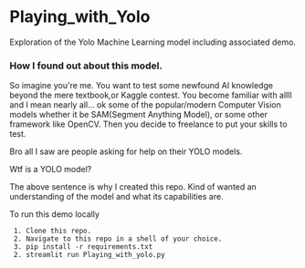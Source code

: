 # Playing_with_Yolo
Exploration of the Yolo Machine Learning model including associated demo.

### How I found out about this model.
So imagine you're me. You want to test some newfound AI knowledge beyond the mere textbook,or Kaggle contest. 
You become familiar with allll and I mean nearly all... ok some of the popular/modern Computer Vision models whether it be SAM(Segment Anything Model),
or some other framework like OpenCV. Then you decide to freelance to put your skills to test. 

Bro all I saw are people asking for help on their YOLO models. 

Wtf is a YOLO model?

The above sentence is why I created this repo. Kind of wanted an understanding of the model and what its capabilities are.

To run this demo locally

```
 1. Clone this repo.
 2. Navigate to this repo in a shell of your choice.
 3. pip install -r requirements.txt
 2. streamlit run Playing_with_yolo.py
```

